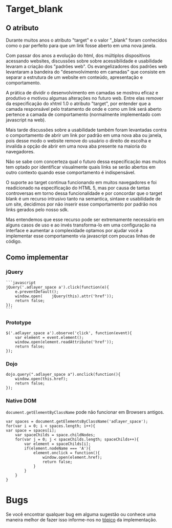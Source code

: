 # Target_blank

## O atributo
Durante muitos anos o atributo "target" e o valor "_blank" foram conhecidos como o par perfeito para que um link fosse aberto em uma nova janela.

Com passar dos anos a evolução do html, dos múltiplos dispositivos acessando websites, discussões sobre sobre acessibilidade e usabilidade levaram a criação dos "padrões web".
Os evangelizadores dos padrões web levantaram a bandeira do "desenvolvimento em camadas" que consiste em separar a estrutura de um website em conteúdo, apresentação e comportamento.

A prática de dividir o desenvolvimento em camadas se mostrou eficaz e produtivo e motivou algumas alterações no futuro web. Entre elas remover da especificação do xhtml 1.0 o atributo "target", por entender que a camada responsável pelo tratamento de onde e como um link será aberto pertence a camada de comportamento (normalmente implementado com javascript na web).

Mais tarde discussões sobre a usabilidade também foram levantadas contra o comportamento de abrir um link por padrão em uma nova aba ou janela, pois desse modo o website remove do usuário o direito de escolha e invalida a opção de abrir em uma nova aba presente na maioria do navegadores.

Não se sabe com concerteza qual o futuro dessa especificação mas muitos tem optado por identificar visualmente quais links se serão abertos em outro contexto quando esse comportamento é indispensável.

O suporte ao target continua funcionando em muitos navegadores e foi readicionado na especificação do HTML 5, mas por causa de tantas controversas em torno dessa funcionalidade e por concordar que o target blank é um recurso intrusivo tanto na semantica, sintaxe e usabilidade de um site, decidimos por não inserir esse comportamento por padrão nos links gerados pelo nosso sdk.

Mas entendemos que esse recurso pode ser extremamente necessário em alguns casos de uso e ao invés transforma-lo em uma configuração na interface e aumentar a complexidade optamos por ajudar você a implementar esse comportamento via javascript com poucas linhas de código. 

## Como implementar

### jQuery
	```javascript
	jQuery('.adlayer_space a').click(function(e){
		e.preventDefault();
		window.open(	jQuery(this).attr('href'));
		return false;
	});
	```
### Prototype
	$('.adlayer_space a').observe('click', function(event){
		var element = event.element();
		window.open(element.readAttribute('href'));
		return false;
	});

### Dojo
	dojo.query(".adlayer_space a").onclick(function(){
		window.open(this.href);
		return false;
	});

### Native DOM
`document.getElementByClassName` pode não funcionar em Browsers antigos.

	var spaces = document.getElementsByClassName('adlayer_space');
	for(var i = 0; i < spaces.length; i++){
   	var space = spaces[i];
    	var spaceChilds = space.childNodes;
  		for(var j = 0; j < spaceChilds.length; spaceChilds++){
			var element = spaceChilds[i];
			if(element.nodeName === 'A'){
				element.onclick = function(){
					window.open(element.href);
					return false;
				}
			}
		}
	}


# Bugs
Se você encontrar qualquer bug em alguma sugestão ou conhece uma maneira melhor de fazer isso informe-nos no [tópico](https://github.com/adlayer/gallery/issues/1) da implementação.